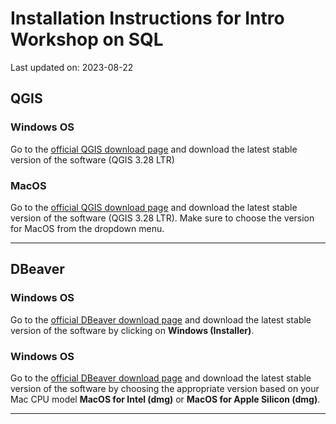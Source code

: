 # Installation Instructions for Intro Workshop on SQL

Last updated on: 2023-08-22 

## QGIS

### Windows OS

Go to the [official QGIS download page](https://qgis.org/en/site/forusers/download.html) and download the latest stable version of the software (QGIS 3.28 LTR)

### MacOS

Go to the [official QGIS download page](https://qgis.org/en/site/forusers/download.html) and download the latest stable version of the software (QGIS 3.28 LTR). Make sure to choose the version for MacOS from the dropdown menu. 

--- 

## DBeaver

### Windows OS

Go to the [official DBeaver download page](https://dbeaver.io/download/) and download the latest stable version of the software by clicking on **Windows (Installer)**. 

### Windows OS

Go to the [official DBeaver download page](https://dbeaver.io/download/) and download the latest stable version of the software by choosing the appropriate version based on your Mac CPU model **MacOS for Intel (dmg)** or **MacOS for Apple Silicon (dmg)**. 

--- 

